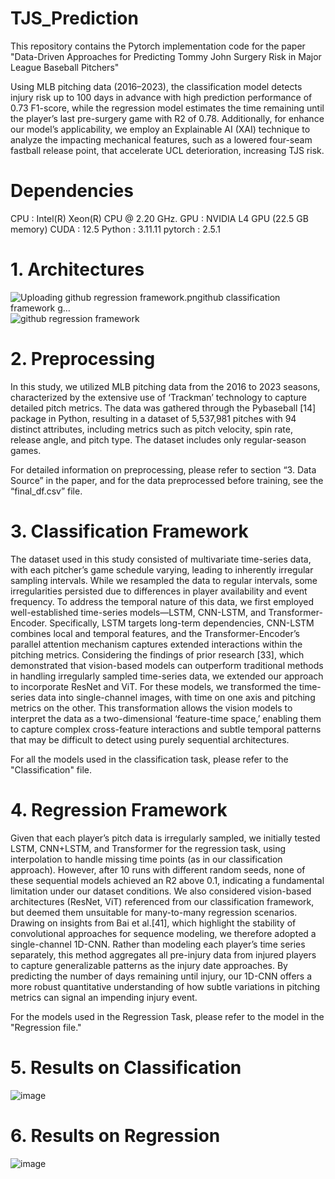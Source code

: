 # TJS_Prediction

This repository contains the Pytorch implementation code for the paper "Data-Driven Approaches for Predicting Tommy John Surgery Risk in Major League Baseball Pitchers"

Using MLB pitching
data (2016–2023), the classification model detects injury risk up to 100 days in advance with high prediction performance of 0.73 F1-score, while the regression model estimates the time remaining until the player’s last pre-surgery game with R2 of 0.78. Additionally, for enhance our model’s applicability, we employ an Explainable AI (XAI) technique to analyze the impacting mechanical features, such as a lowered four-seam fastball release point, that accelerate UCL deterioration, increasing TJS risk. 

# Dependencies
CPU : Intel(R) Xeon(R) CPU @ 2.20 GHz.
GPU :  NVIDIA L4 GPU (22.5 GB memory)
CUDA : 12.5
Python : 3.11.11
pytorch : 2.5.1

# 1. Architectures
![Uploading github regression framework.pn![github classification framework](https://github.com/user-attachments/assets/5e3cbe52-1f08-4c21-bd41-2525cf17a717)
g…]()
![github regression framework](https://github.com/user-attachments/assets/e876bd52-0027-453a-88b4-0f1ab5c8567e)
# 2. Preprocessing
In this study, we utilized MLB pitching data from the 2016 to 2023 seasons, characterized by the extensive use of ‘Trackman’ technology to capture detailed pitch metrics. The data was gathered through the Pybaseball [14] package in Python, resulting in a dataset of 5,537,981 pitches with 94 distinct attributes, including metrics such as pitch velocity, spin rate, release angle, and pitch type. The dataset includes only regular-season games.

For detailed information on preprocessing, please refer to section “3. Data Source” in the paper, and for the data preprocessed before training, see the “final_df.csv” file.

# 3. Classification Framework
The dataset used in this study consisted of multivariate time-series data, with each pitcher’s game schedule varying, leading to inherently irregular sampling intervals. While we resampled the data to regular intervals, some irregularities persisted due to differences in player availability and event frequency. To address the temporal nature of this data, we first employed well-established time-series models—LSTM, CNN-LSTM, and Transformer-Encoder. Specifically, LSTM targets long-term dependencies, CNN-LSTM combines local and temporal features, and the Transformer-Encoder’s parallel attention mechanism captures extended interactions within the pitching metrics. Considering the findings of prior research [33], which demonstrated that vision-based models can outperform traditional methods in handling irregularly sampled time-series data, we extended our approach to incorporate ResNet and ViT. For these models, we transformed the time-series data into single-channel images, with time on one axis and pitching metrics on the other. This transformation allows the vision models to interpret the data as a two-dimensional ‘feature-time space,’ enabling them to capture complex cross-feature interactions and subtle temporal patterns that may be difficult to detect using purely sequential architectures. 

For all the models used in the classification task, please refer to the "Classification" file.

# 4. Regression Framework
Given that each player’s pitch data is irregularly sampled, we initially tested LSTM, CNN+LSTM, and Transformer for the regression task, using interpolation to handle missing time points (as in our classification approach). However, after 10 runs with different random seeds, none of these sequential models achieved an R2 above 0.1, indicating a fundamental limitation under our dataset conditions. We also considered vision-based architectures (ResNet, ViT) referenced from our classification framework, but deemed them unsuitable for many-to-many regression scenarios. Drawing on insights from Bai et al.[41], which highlight the stability of convolutional approaches for sequence modeling, we therefore adopted a single-channel 1D-CNN. Rather than modeling each player’s time series separately, this method aggregates all pre-injury data from injured players to capture generalizable patterns as the injury date approaches. By predicting the number of days remaining until injury, our 1D-CNN offers a more robust quantitative understanding of how subtle variations in pitching metrics can signal an impending injury event.

For the models used in the Regression Task, please refer to the model in the "Regression file."

# 5. Results on Classification
![image](https://github.com/user-attachments/assets/625ebd1e-2522-4530-85be-1f80b7e522b7)

# 6. Results on Regression
![image](https://github.com/user-attachments/assets/c65cee4e-73bd-43ce-99e3-ca1b2bac6750)




